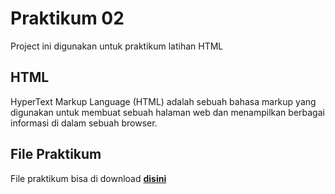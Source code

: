 # Praktikum 02

Project ini digunakan untuk praktikum latihan HTML

## HTML

HyperText Markup Language (HTML) adalah sebuah bahasa markup yang digunakan untuk membuat sebuah halaman web dan menampilkan berbagai informasi di dalam sebuah browser.

## File Praktikum

File praktikum bisa di download  [**disini**](https://gitlab.com/web-sttnf-20191-ti2/praktikum02/blob/master/praktikum02.pdf)

